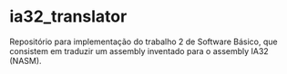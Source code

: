 # ia32_translator
Repositório para implementação do trabalho 2 de Software Básico, que consistem em traduzir um assembly inventado para o assembly IA32 (NASM).
